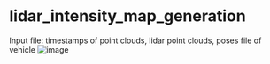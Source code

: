 # lidar_intensity_map_generation
Input file: timestamps of point clouds, lidar point clouds, poses file of vehicle
![image](https://github.com/li-mandy/lidar_intensity_map_generation/blob/main/img/lidar_intensity_map.gif)

